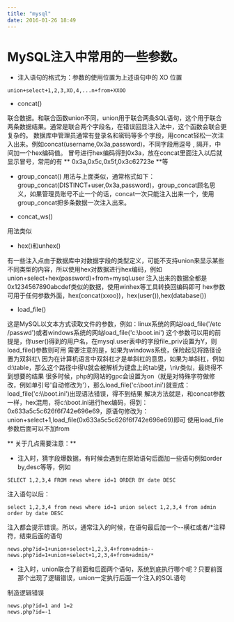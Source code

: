 ```yaml
---
title: "mysql"
date: 2016-01-26 18:49
---
```



# MySQL注入中常用的一些参数。


* 注入语句的格式为：参数的使用位置为上述语句中的 XO 位置

```mysql
union+select+1,2,3,XO,4,...n+from+XXOO
```


* concat()

联合数据。和联合函数union不同，union用于联合两条SQL语句，这个用于联合两条数据结果。通常是联合两个字段名，在错误回显注入法中，这个函数会联合更复杂的。
数据库中管理员通常有登录名和密码等多个字段，用concat轻松一次注入出来。例如concat(username,0x3a,password)，不同字段用逗号 , 隔开，中间加一个hex编码值。
冒号进行hex编码得到0x3a，放在concat里面注入以后就显示冒号，常用的有 ** 0x3a,0x5c,0x5f,0x3c62723e **等

* group_concat()
用法与上面类似，通常格式如下：group_concat(DISTINCT+user,0x3a,password)，group_concat顾名思义，如果管理员账号不止一个的话，concat一次只能注入出来一个，使用group_concat把多条数据一次注入出来。

* concat_ws()

用法类似

* hex()和unhex()

有一些注入点由于数据库中对数据字段的类型定义，可能不支持union来显示某些不同类型的内容，所以使用hex对数据进行hex编码，例如union+select+hex(password)+from+mysql.user
注入出来的数据全都是0x1234567890abcdef类似的数据，使用winhex等工具转换回编码即可
hex参数可用于任何参数外面，hex(concat(xxoo))，hex(user()),hex(database())

* load_file()

这是MySQL以文本方式读取文件的参数，例如：linux系统的网站load_file('/etc /passwd')或者windows系统的网站load_file('c:\\boot.ini')
这个参数可以用的前提是，你user()得到的用户名，在mysql.user表中的字段file_priv设置为Y，则load_file()参数则可用
需要注意的是，如果为windows系统，保险起见将路径设置为双斜杠\\ 因为在计算机语言中双斜杠才是单斜杠的意思，如果为单斜杠，例如d:\table，那么这个路径中得\t就会被解析为键盘上的tab键，\n\r类似，最终得不到想要的结果
很多时候，php的网站的gpc会设置为on（就是对特殊字符做修改，例如单引号'自动修改为\'），那么load_file('c:\\boot.ini')就变成：load_file(\'c:\\\\boot.ini\')出现语法错误，得不到结果
解决方法就是，和concat参数一样，hex混用，将c:\\boot.ini进行hex编码，得到：0x633a5c5c626f6f742e696e69，原语句修改为：union+select+1,load_file(0x633a5c5c626f6f742e696e69)即可
使用load_file参数后面可以不加from


** 关于几点需要注意：**

* 注入时，猜字段爆数据，有时候会遇到在原始语句后面加一些语句例如order by,desc等等，例如

```mysql
SELECT 1,2,3,4 FROM news where id=1 ORDER BY date DESC
```

注入语句以后：

```mysql
select 1,2,3,4 from news where id=1 union select 1,2,3,4 from admin order by date DESC
```

注入都会提示错误。所以，通常注入的时候，在语句最后加一个--横杠或者/*注释符，结束后面的语句

```mysql
news.php?id=1+union+select+1,2,3,4+from+admin--
news.php?id=1+union+select+1,2,3,4+from+admin/*
```

* 注入时，union联合了前面和后面两个语句，系统到底执行哪个呢？只要前面那个出现了逻辑错误，union一定执行后面一个注入的SQL语句

制造逻辑错误

```mysql
news.php?id=1 and 1=2
news.php?id=-1
```